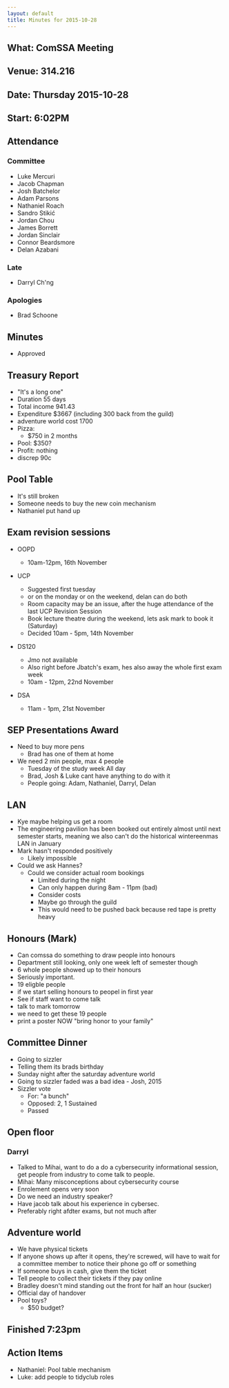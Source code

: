 ```yaml
---
layout: default
title: Minutes for 2015-10-28
---
```


## What: ComSSA Meeting

## Venue: 314.216

## Date: Thursday 2015-10-28

## Start: 6:02PM

## Attendance

### Committee

  * Luke Mercuri
  * Jacob Chapman
  * Josh Batchelor
  * Adam Parsons
  * Nathaniel Roach
  * Sandro Stikić
  * Jordan Chou
  * James Borrett
  * Jordan Sinclair
  * Connor Beardsmore
  * Delan Azabani

### Late

  * Darryl Ch'ng

### Apologies

  * Brad Schoone

## Minutes

  * Approved

## Treasury Report
  
  * "It's a long one"
  * Duration 55 days
  * Total income 941.43
  * Expenditure $3667 (including 300 back from the guild)
  * adventure world cost 1700
  * Pizza: 
    * $750 in 2 months
  * Pool: $350?
  * Profit: nothing
  * discrep 90c

## Pool Table
  * It's still broken
  * Someone needs to buy the new coin mechanism
  * Nathaniel put hand up

## Exam revision sessions 

  * OOPD
	* 10am-12pm, 16th November

  * UCP 
	* Suggested first tuesday
    * or on the monday or on the weekend, delan can do both
	* Room capacity may be an issue, after the huge attendance of the last UCP Revision Session
	* Book lecture theatre during the weekend, lets ask mark to book it (Saturday)
	* Decided 10am - 5pm, 14th November 

  * DS120
	  * Jmo not available
	  * Also right before Jbatch's exam, hes also away the whole first exam week
	  * 10am - 12pm, 22nd November

  * DSA
  	 * 11am - 1pm, 21st November

## SEP Presentations Award
  * Need to buy more pens
	* Brad has one of them at home
  * We need 2 min people, max 4 people
    * Tuesday of the study week All day
	* Brad, Josh & Luke cant have anything to do with it
	* People going: Adam, Nathaniel, Darryl, Delan 

## LAN
  * Kye maybe helping us get a room
  * The engineering pavilion has been booked out entirely almost until next semester starts, meaning we also can't do the historical wintereenmas LAN in January
  * Mark hasn't responded positively 
    * Likely impossible
  * Could we ask Hannes?
	* Could we consider actual room bookings
	  * Limited during the night
	  * Can only happen during 8am - 11pm (bad)
	  * Consider costs
	  * Maybe go through the guild
	  * This would need to be pushed back because red tape is pretty heavy

## Honours (Mark)
  * Can comssa do something to draw people into honours
  * Department still looking, only one week left of semester though
  * 6 whole people showed up to their honours 
  * Seriously important. 
  * 19 eligble people
  * if we start selling honours to peopel in first year
  * See if staff want to come talk
  * talk to mark tomorrow
  * we need to get these 19 people
  * print a poster NOW "bring honor to your family" 

## Committee Dinner

  * Going to sizzler
  * Telling them its brads birthday
  * Sunday night after the saturday adventure world
  * Going to sizzler faded was a bad idea - Josh, 2015
  * Sizzler vote
    * For: "a bunch"
	* Opposed: 2, 1 Sustained
	* Passed

## Open floor

### Darryl

  * Talked to Mihai, want to do a do a cybersecurity informational session, get people from industry to come talk to people. 
  * Mihai: Many misconceptions about cybersecurity course
  * Enrolement opens very soon
  * Do we need an industry speaker?
  * Have jacob talk about his experience in cybersec. 
  * Preferably right afdter exams, but not much after

## Adventure world
  * We have physical tickets
  * If anyone shows up after it opens, they're screwed, will have to wait for a committee member to notice their phone go off or something
  * If someone buys in cash, give them the ticket
  * Tell people to collect their tickets if they pay online
  * Bradley doesn't mind standing out the front for half an hour (sucker)
  * Official day of handover
  * Pool toys?
    * $50 budget?

## Finished 7:23pm


## Action Items

  * Nathaniel: Pool table mechanism
  * Luke: add people to tidyclub roles